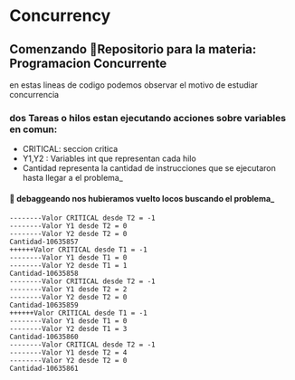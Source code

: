 # Concurrency
## Comenzando 🚀Repositorio para la materia: Programacion Concurrente
en estas lineas de codigo podemos observar el motivo de estudiar concurrencia

### dos Tareas o hilos estan ejecutando acciones sobre variables en comun:
* CRITICAL: seccion critica 
* Y1,Y2 : Variables int que representan cada hilo
* Cantidad representa la cantidad de instrucciones que se ejecutaron hasta llegar a el problema_
#### 📄 debaggeando nos hubieramos vuelto locos buscando el problema_
```
--------Valor CRITICAL desde T2 = -1
--------Valor Y1 desde T2 = 0
--------Valor Y2 desde T2 = 0
Cantidad-10635857
++++++Valor CRITICAL desde T1 = -1
--------Valor Y1 desde T1 = 0
--------Valor Y2 desde T1 = 1
Cantidad-10635858
--------Valor CRITICAL desde T2 = -1
--------Valor Y1 desde T2 = 2
--------Valor Y2 desde T2 = 0
Cantidad-10635859
++++++Valor CRITICAL desde T1 = -1
--------Valor Y1 desde T1 = 0
--------Valor Y2 desde T1 = 3
Cantidad-10635860
--------Valor CRITICAL desde T2 = -1
--------Valor Y1 desde T2 = 4
--------Valor Y2 desde T2 = 0
Cantidad-10635861
```
